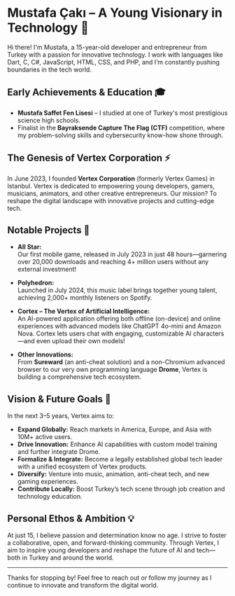 # Mustafa Çakı – A Young Visionary in Technology 🚀

Hi there! I'm Mustafa, a 15-year-old developer and entrepreneur from Turkey with a passion for innovative technology. I work with languages like Dart, C, C#, JavaScript, HTML, CSS, and PHP, and I’m constantly pushing boundaries in the tech world.

## Early Achievements & Education 🎓
- **Mustafa Saffet Fen Lisesi** – I studied at one of Turkey's most prestigious science high schools.
- Finalist in the **Bayraksende Capture The Flag (CTF)** competition, where my problem-solving skills and cybersecurity know-how shone through.

## The Genesis of Vertex Corporation ⚡
In June 2023, I founded **Vertex Corporation** (formerly Vertex Games) in Istanbul. Vertex is dedicated to empowering young developers, gamers, musicians, animators, and other creative entrepreneurs. Our mission? To reshape the digital landscape with innovative projects and cutting-edge tech.

## Notable Projects 🌟
- **All Star:**  
  Our first mobile game, released in July 2023 in just 48 hours—garnering over 20,000 downloads and reaching 4+ million users without any external investment!
  
- **Polyhedron:**  
  Launched in July 2024, this music label brings together young talent, achieving 2,000+ monthly listeners on Spotify.

- **Cortex – The Vertex of Artificial Intelligence:**  
  An AI-powered application offering both offline (on-device) and online experiences with advanced models like ChatGPT 4o-mini and Amazon Nova. Cortex lets users chat with engaging, customizable AI characters—and even upload their own models!

- **Other Innovations:**  
  From **Sureward** (an anti-cheat solution) and a non-Chromium advanced browser to our very own programming language **Drome**, Vertex is building a comprehensive tech ecosystem.

## Vision & Future Goals 🔮
In the next 3–5 years, Vertex aims to:
- **Expand Globally:** Reach markets in America, Europe, and Asia with 10M+ active users.
- **Drive Innovation:** Enhance AI capabilities with custom model training and further integrate Drome.
- **Formalize & Integrate:** Become a legally established global tech leader with a unified ecosystem of Vertex products.
- **Diversify:** Venture into music, animation, anti-cheat tech, and new gaming experiences.
- **Contribute Locally:** Boost Turkey’s tech scene through job creation and technology education.

## Personal Ethos & Ambition 💡
At just 15, I believe passion and determination know no age. I strive to foster a collaborative, open, and forward-thinking community. Through Vertex, I aim to inspire young developers and reshape the future of AI and tech—both in Turkey and around the world.

---

Thanks for stopping by! Feel free to reach out or follow my journey as I continue to innovate and transform the digital world.
